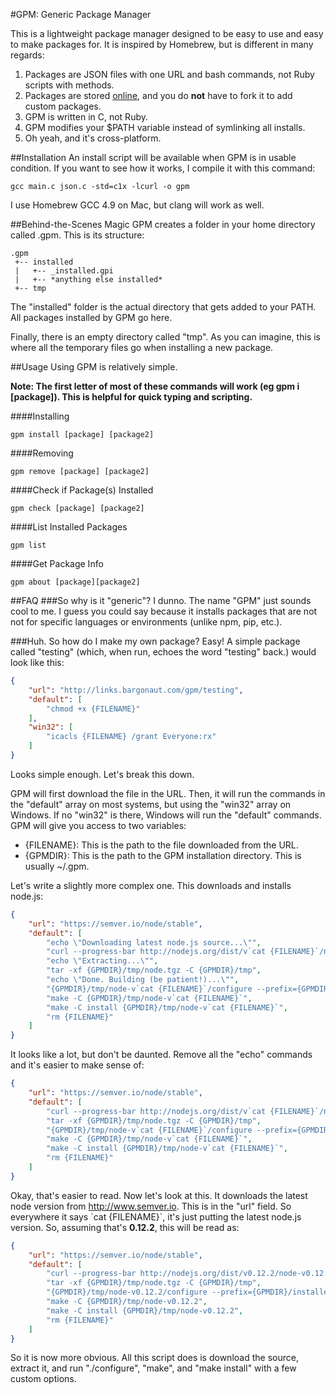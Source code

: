 #GPM: Generic Package Manager

This is a lightweight package manager designed to be easy to use and easy to make packages for. It is inspired by Homebrew, but is different in many regards:

1. Packages are JSON files with one URL and bash commands, not Ruby scripts with methods.
2. Packages are stored [online](http://github.com/nsandman09/gpm-packages), and you do **not** have to fork it to add custom packages.
3. GPM is written in C, not Ruby.
4. GPM modifies your $PATH variable instead of symlinking all installs.
5. Oh yeah, and it's cross-platform.

##Installation
An install script will be available when GPM is in usable condition. If you want to see how it works, I compile it with this command:

```
gcc main.c json.c -std=c1x -lcurl -o gpm
```
I use Homebrew GCC 4.9 on Mac, but clang will work as well.

##Behind-the-Scenes Magic
GPM creates a folder in your home directory called .gpm. This is its structure:

```
.gpm
 +-- installed
 |   +-- _installed.gpi
 |   +-- *anything else installed*
 +-- tmp
```
The "installed" folder is the actual directory that gets added to your PATH. All packages installed by GPM go here.

Finally, there is an empty directory called "tmp". As you can imagine, this is where all the temporary files go when installing a new package.

##Usage
Using GPM is relatively simple. 

**Note: The first letter of most of these commands will work (eg gpm i [package]). This is helpful for quick typing and scripting.**

####Installing

```
gpm install [package] [package2]
```

####Removing
```
gpm remove [package] [package2]
```

####Check if Package(s) Installed
```
gpm check [package] [package2]
```

####List Installed Packages
```
gpm list
```
####Get Package Info
```
gpm about [package][package2]
```



##FAQ
###So why is it "generic"?
I dunno. The name "GPM" just sounds cool to me. I guess you could say because it installs packages that are not not for specific languages or environments (unlike npm, pip, etc.). 

###Huh. So how do I make my own package?
Easy! A simple package called "testing" (which, when run, echoes the word "testing" back.) would look like this:

```json
{
	"url": "http://links.bargonaut.com/gpm/testing",
	"default": [
		"chmod +x {FILENAME}"
	],
	"win32": [
		"icacls {FILENAME} /grant Everyone:rx"
	]
}
```
Looks simple enough. Let's break this down.

GPM will first download the file in the URL. Then, it will run the commands in the "default" array on most systems, but using the "win32" array on Windows. If no "win32" is there, Windows will run the "default" commands. GPM will give you access to two variables:

* {FILENAME}: This is the path to the file downloaded from the URL.
* {GPMDIR}: This is the path to the GPM installation directory. This is usually ~/.gpm.

Let's write a slightly more complex one. This downloads and installs node.js:

```json
{
	"url": "https://semver.io/node/stable",
	"default": [
		"echo \"Downloading latest node.js source...\"",
		"curl --progress-bar http://nodejs.org/dist/v`cat {FILENAME}`/node-v`cat {FILENAME}`.tar.gz > {GPMDIR}/tmp/node.tgz ",
		"echo \"Extracting...\"",
		"tar -xf {GPMDIR}/tmp/node.tgz -C {GPMDIR}/tmp",
		"echo \"Done. Building (be patient!)...\"",
		"{GPMDIR}/tmp/node-v`cat {FILENAME}`/configure --prefix={GPMDIR}/installed",
		"make -C {GPMDIR}/tmp/node-v`cat {FILENAME}`",
		"make -C install {GPMDIR}/tmp/node-v`cat {FILENAME}`",
		"rm {FILENAME}"
	]
}
``` 
It looks like a lot, but don't be daunted. Remove all the "echo" commands and it's easier to make sense of:

```json
{
	"url": "https://semver.io/node/stable",
	"default": [
		"curl --progress-bar http://nodejs.org/dist/v`cat {FILENAME}`/node-v`cat {FILENAME}`.tar.gz > {GPMDIR}/tmp/node.tgz ",
		"tar -xf {GPMDIR}/tmp/node.tgz -C {GPMDIR}/tmp",
		"{GPMDIR}/tmp/node-v`cat {FILENAME}`/configure --prefix={GPMDIR}/installed",
		"make -C {GPMDIR}/tmp/node-v`cat {FILENAME}`",
		"make -C install {GPMDIR}/tmp/node-v`cat {FILENAME}`",
		"rm {FILENAME}"
	]
}
```
Okay, that's easier to read. Now let's look at this. It downloads the latest node version from http://www.semver.io. This is in the "url" field. So everywhere it says \`cat {FILENAME}`, it's just putting the latest node.js version. So, assuming that's **0.12.2**, this will be read as:

```json
{
	"url": "https://semver.io/node/stable",
	"default": [
		"curl --progress-bar http://nodejs.org/dist/v0.12.2/node-v0.12.2.tar.gz > {GPMDIR}/tmp/node.tgz ",
		"tar -xf {GPMDIR}/tmp/node.tgz -C {GPMDIR}/tmp",
		"{GPMDIR}/tmp/node-v0.12.2/configure --prefix={GPMDIR}/installed",
		"make -C {GPMDIR}/tmp/node-v0.12.2",
		"make -C install {GPMDIR}/tmp/node-v0.12.2",
		"rm {FILENAME}"
	]
}
```
So it is now more obvious. All this script does is download the source, extract it, and run "./configure", "make", and "make install" with a few custom options.

